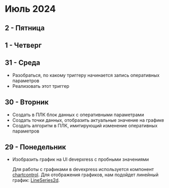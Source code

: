 # Июль 2024

## 2 - Пятница

## 1 - Четверг
 
## 31 - Среда
- Разобраться, по какому триггеру начинается запись оперативных параметров
- Реализовать этот триггер

## 30 - Вторник
- Создать в ПЛК блок данных с оперативными параметрами
- Создать точки данных, отобразить актуальные значение на графике
- Создать алгоритм в ПЛК, имитирующий изменение оперативных параметров

## 29 - Понедельник 
- Изобразить график на UI devepxress с пробными значениями

    Для работы с графиками в devexpress используется компонент [chartcontrol](https://docs.devexpress.com/WPF/DevExpress.Xpf.Charts.ChartControl).
    Для отображения графиков, нам подойдет линейный график: [LineSeries2d](https://docs.devexpress.com/WPF/5869/controls-and-libraries/charts-suite/chart-control/series/2d-series-types/point-line-and-bubble-series/line). 
